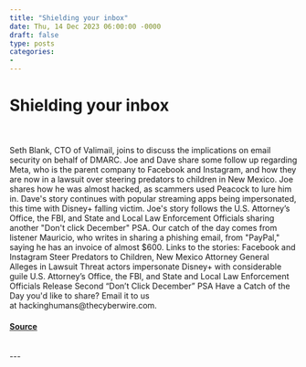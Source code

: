```yaml
---
title: "Shielding your inbox"
date: Thu, 14 Dec 2023 06:00:00 -0000
draft: false
type: posts
categories: 
- 
---
```

# Shielding your inbox

<br/>

<br/>
Seth Blank, CTO of Valimail, joins to discuss the implications on email security on behalf of DMARC. Joe and Dave share some follow up regarding Meta, who is the parent company to Facebook and Instagram, and how they are now in a lawsuit over steering predators to children in New Mexico. Joe shares how he was almost hacked, as scammers used Peacock to lure him in. Dave's story continues with popular streaming apps being impersonated, this time with Disney+ falling victim. Joe's story follows the U.S. Attorney’s Office, the FBI, and State and Local Law Enforcement Officials sharing another "Don't click December" PSA. Our catch of the day comes from listener Mauricio, who writes in sharing a phishing email, from "PayPal," saying he has an invoice of almost $600. Links to the stories: Facebook and Instagram Steer Predators to Children, New Mexico Attorney General Alleges in Lawsuit Threat actors impersonate Disney+ with considerable guile U.S. Attorney’s Office, the FBI, and State and Local Law Enforcement Officials Release Second “Don’t Click December” PSA Have a Catch of the Day you'd like to share? Email it to us at hackinghumans@thecyberwire.com.

#### [Source](https://thecyberwire.com/podcasts/hacking-humans/268/notes)

<br/>
---
